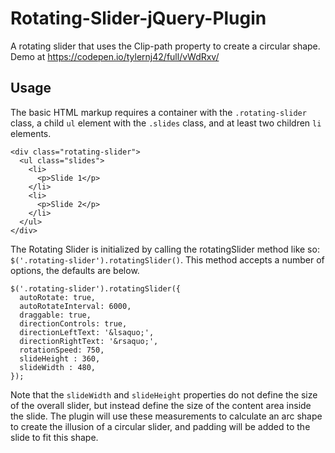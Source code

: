 # Rotating-Slider-jQuery-Plugin
A rotating slider that uses the Clip-path property to create a circular shape.
Demo at https://codepen.io/tylernj42/full/vWdRxv/

## Usage

The basic HTML markup requires a container with the `.rotating-slider` class, a child `ul` element with the `.slides` class, and at least two children `li` elements.

```
<div class="rotating-slider">
  <ul class="slides">
    <li>
      <p>Slide 1</p>
    </li>
    <li>
      <p>Slide 2</p>
    </li>
  </ul>
</div>
```

The Rotating Slider is initialized by calling the rotatingSlider method like so: `$('.rotating-slider').rotatingSlider()`.
This method accepts a number of options, the defaults are below.

```
$('.rotating-slider').rotatingSlider({
  autoRotate: true,
  autoRotateInterval: 6000,
  draggable: true,
  directionControls: true,
  directionLeftText: '&lsaquo;',
  directionRightText: '&rsaquo;',
  rotationSpeed: 750,
  slideHeight : 360,
  slideWidth : 480,
});
```

Note that the `slideWidth` and `slideHeight` properties do not define the size of the overall slider, but instead define the size of the content area inside the slide.  The plugin will use these measurements to calculate an arc shape to create the illusion of a circular slider, and padding will be added to the slide to fit this shape.
